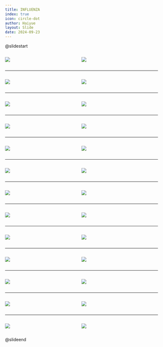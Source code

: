 ```yaml
---
title: INFLUENZA
index: true
icon: circle-dot
author: Haiyue
layout: Slide
date: 2024-09-23
---
```

 
@slidestart

<div style="display:flex">
<div style="flex:1">

![](/reading/english/Level-W/INFLUENZA/001.webp)
</div>
<div style="flex:1">

![](/reading/english/Level-W/INFLUENZA/002.webp)
</div>
</div>

---

<div style="display:flex">
<div style="flex:1">

![](/reading/english/Level-W/INFLUENZA/003.webp)
</div>
<div style="flex:1">

![](/reading/english/Level-W/INFLUENZA/004.webp)
</div>
</div>

---

<div style="display:flex">
<div style="flex:1">

![](/reading/english/Level-W/INFLUENZA/005.webp)
</div>
<div style="flex:1">

![](/reading/english/Level-W/INFLUENZA/006.webp)
</div>
</div>

---

<div style="display:flex">
<div style="flex:1">

![](/reading/english/Level-W/INFLUENZA/007.webp)
</div>
<div style="flex:1">

![](/reading/english/Level-W/INFLUENZA/008.webp)
</div>
</div>

---

<div style="display:flex">
<div style="flex:1">

![](/reading/english/Level-W/INFLUENZA/009.webp)
</div>
<div style="flex:1">

![](/reading/english/Level-W/INFLUENZA/010.webp)
</div>
</div>

---

<div style="display:flex">
<div style="flex:1">

![](/reading/english/Level-W/INFLUENZA/011.webp)
</div>
<div style="flex:1">

![](/reading/english/Level-W/INFLUENZA/012.webp)
</div>
</div>

---

<div style="display:flex">
<div style="flex:1">

![](/reading/english/Level-W/INFLUENZA/013.webp)
</div>
<div style="flex:1">

![](/reading/english/Level-W/INFLUENZA/014.webp)
</div>
</div>

---

<div style="display:flex">
<div style="flex:1">

![](/reading/english/Level-W/INFLUENZA/015.webp)
</div>
<div style="flex:1">

![](/reading/english/Level-W/INFLUENZA/016.webp)
</div>
</div>

---

<div style="display:flex">
<div style="flex:1">

![](/reading/english/Level-W/INFLUENZA/017.webp)
</div>
<div style="flex:1">

![](/reading/english/Level-W/INFLUENZA/018.webp)
</div>
</div>

---

<div style="display:flex">
<div style="flex:1">

![](/reading/english/Level-W/INFLUENZA/019.webp)
</div>
<div style="flex:1">

![](/reading/english/Level-W/INFLUENZA/020.webp)
</div>
</div>

---

<div style="display:flex">
<div style="flex:1">

![](/reading/english/Level-W/INFLUENZA/021.webp)
</div>
<div style="flex:1">

![](/reading/english/Level-W/INFLUENZA/022.webp)
</div>
</div>

---

<div style="display:flex">
<div style="flex:1">

![](/reading/english/Level-W/INFLUENZA/023.webp)
</div>
<div style="flex:1">

![](/reading/english/Level-W/INFLUENZA/024.webp)
</div>
</div>

---

<div style="display:flex">
<div style="flex:1">

![](/reading/english/Level-W/INFLUENZA/025.webp)
</div>
<div style="flex:1">

![](/reading/english/Level-W/INFLUENZA/026.webp)
</div>
</div>

@slideend